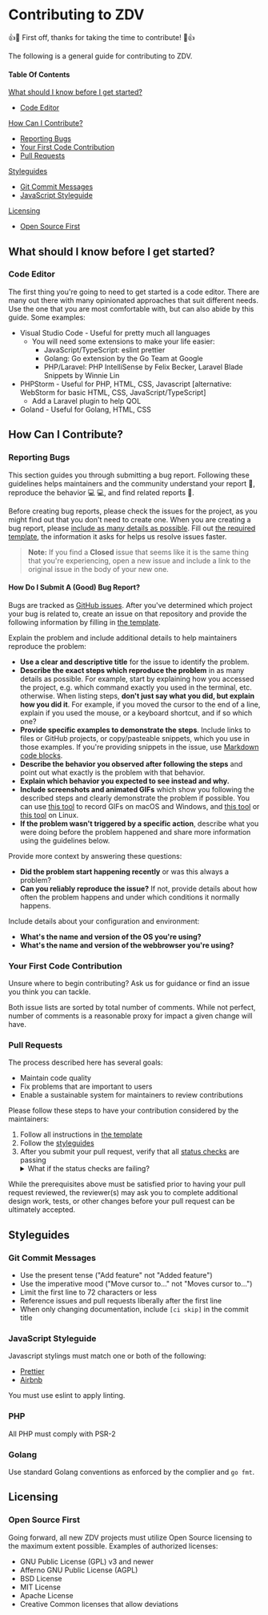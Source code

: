 # Contributing to ZDV

:+1::tada: First off, thanks for taking the time to contribute! :tada::+1:

The following is a general guide for contributing to ZDV.

#### Table Of Contents

[What should I know before I get started?](#what-should-i-know-before-i-get-started)
  * [Code Editor](#code-editor)

[How Can I Contribute?](#how-can-i-contribute)
  * [Reporting Bugs](#reporting-bugs)
  * [Your First Code Contribution](#your-first-code-contribution)
  * [Pull Requests](#pull-requests)

[Styleguides](#styleguides)
  * [Git Commit Messages](#git-commit-messages)
  * [JavaScript Styleguide](#javascript-styleguide)

[Licensing](#licensing)
 * [Open Source First](#open-source-first)

## What should I know before I get started?

### Code Editor

The first thing you're going to need to get started is a code editor.  There are many out there with many opinionated approaches that suit different needs.  Use the one that you are most comfortable with, but can also abide by this guide.  Some examples:
* Visual Studio Code - Useful for pretty much all languages
  * You will need some extensions to make your life easier:
    * JavaScript/TypeScript: eslint prettier
    * Golang: Go extension by the Go Team at Google
    * PHP/Laravel: PHP IntelliSense by Felix Becker, Laravel Blade Snippets by  Winnie Lin
* PHPStorm - Useful for PHP, HTML, CSS, Javascript [alternative: WebStorm for basic HTML, CSS, JavaScript/TypeScript]
  * Add a Laravel plugin to help QOL
* Goland - Useful for Golang, HTML, CSS

## How Can I Contribute?

### Reporting Bugs

This section guides you through submitting a bug report. Following these guidelines helps maintainers and the community understand your report :pencil:, reproduce the behavior :computer: :computer:, and find related reports :mag_right:.

Before creating bug reports, please check the issues for the project, as you might find out that you don't need to create one. When you are creating a bug report, please [include as many details as possible](#how-do-i-submit-a-good-bug-report). Fill out [the required template](BUG_REPORT.md), the information it asks for helps us resolve issues faster.

> **Note:** If you find a **Closed** issue that seems like it is the same thing that you're experiencing, open a new issue and include a link to the original issue in the body of your new one.

#### How Do I Submit A (Good) Bug Report?

Bugs are tracked as [GitHub issues](https://guides.github.com/features/issues/). After you've determined which project your bug is related to, create an issue on that repository and provide the following information by filling in [the template](BUG_REPORT.md).

Explain the problem and include additional details to help maintainers reproduce the problem:

* **Use a clear and descriptive title** for the issue to identify the problem.
* **Describe the exact steps which reproduce the problem** in as many details as possible. For example, start by explaining how you accessed the project, e.g. which command exactly you used in the terminal, etc. otherwise. When listing steps, **don't just say what you did, but explain how you did it**. For example, if you moved the cursor to the end of a line, explain if you used the mouse, or a keyboard shortcut, and if so which one?
* **Provide specific examples to demonstrate the steps**. Include links to files or GitHub projects, or copy/pasteable snippets, which you use in those examples. If you're providing snippets in the issue, use [Markdown code blocks](https://help.github.com/articles/markdown-basics/#multiple-lines).
* **Describe the behavior you observed after following the steps** and point out what exactly is the problem with that behavior.
* **Explain which behavior you expected to see instead and why.**
* **Include screenshots and animated GIFs** which show you following the described steps and clearly demonstrate the problem if possible. You can use [this tool](https://www.cockos.com/licecap/) to record GIFs on macOS and Windows, and [this tool](https://github.com/colinkeenan/silentcast) or [this tool](https://github.com/GNOME/byzanz) on Linux.
* **If the problem wasn't triggered by a specific action**, describe what you were doing before the problem happened and share more information using the guidelines below.

Provide more context by answering these questions:

* **Did the problem start happening recently** or was this always a problem?
* **Can you reliably reproduce the issue?** If not, provide details about how often the problem happens and under which conditions it normally happens.

Include details about your configuration and environment:

* **What's the name and version of the OS you're using?**
* **What's the name and version of the webbrowser you're using?**

### Your First Code Contribution

Unsure where to begin contributing? Ask us for guidance or find an issue you think you can tackle.

Both issue lists are sorted by total number of comments. While not perfect, number of comments is a reasonable proxy for impact a given change will have.

### Pull Requests

The process described here has several goals:

- Maintain code quality
- Fix problems that are important to users
- Enable a sustainable system for maintainers to review contributions

Please follow these steps to have your contribution considered by the maintainers:

1. Follow all instructions in [the template](PULL_REQUEST_TEMPLATE.md)
2. Follow the [styleguides](#styleguides)
3. After you submit your pull request, verify that all [status checks](https://help.github.com/articles/about-status-checks/) are passing <details><summary>What if the status checks are failing?</summary>If a status check is failing, and you believe that the failure is unrelated to your change, please leave a comment on the pull request explaining why you believe the failure is unrelated. A maintainer will re-run the status check for you. If we conclude that the failure was a false positive, then we will open an issue to track that problem with our status check suite.</details>

While the prerequisites above must be satisfied prior to having your pull request reviewed, the reviewer(s) may ask you to complete additional design work, tests, or other changes before your pull request can be ultimately accepted.

## Styleguides

### Git Commit Messages

* Use the present tense ("Add feature" not "Added feature")
* Use the imperative mood ("Move cursor to..." not "Moves cursor to...")
* Limit the first line to 72 characters or less
* Reference issues and pull requests liberally after the first line
* When only changing documentation, include `[ci skip]` in the commit title

### JavaScript Styleguide

Javascript stylings must match one or both of the following:
* [Prettier](https://prettier.io)
* [Airbnb](https://github.com/airbnb/javascript)

You must use eslint to apply linting.

### PHP

All PHP must comply with PSR-2

### Golang

Use standard Golang conventions as enforced by the complier and `go fmt`.

## Licensing

### Open Source First

Going forward, all new ZDV projects must utilize Open Source licensing to the maximum extent possible.  Examples of authorized licenses:

* GNU Public License (GPL) v3 and newer
* Afferno GNU Public License (AGPL)
* BSD License
* MIT License
* Apache License
* Creative Common licenses that allow deviations